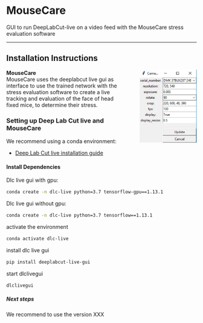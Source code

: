 # MouseCare


GUI to run DeepLabCut-live on a video feed with the MouseCare stress evaluation software

---

## Installation Instructions

<p align="left">
  <span style="display: inline-block; width: 60%;">
    <strong>MouseCare</strong>  
    <br>  
   MouseCare uses the deeplabcut live gui as interface to use the trained network with the stress evaluation software to create a live tracking and evaluation of the face of head fixed mice, to determine their stress.
  </span>
  <img src="https://github.com/Nasr-SFB1315/images/blob/main/testinmage.png?raw=true" width="30%" align="right">
</p>


### Setting up Deep Lab Cut live and MouseCare

We recommend using a conda environment:
- [Deep Lab Cut live installation guide](https://github.com/DeepLabCut/DeepLabCut-live-GUI?tab=readme-ov-file)

#### Install Dependencies

Dlc live gui with gpu:
```bash
conda create -n dlc-live python=3.7 tensorflow-gpu==1.13.1
```
Dlc live gui without gpu:
```bash
conda create -n dlc-live python=3.7 tensorflow==1.13.1 
```
activate the environment
```bash
conda activate dlc-live 
```
install dlc live gui
```bash
pip install deeplabcut-live-gui
```
start dlclivegui
```bash
dlclivegui
```




 
##### Next steps

We recommend to use the version XXX
